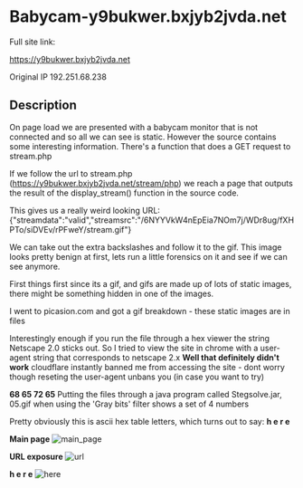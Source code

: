 Babycam-y9bukwer.bxjyb2jvda.net
==

Full site link:

https://y9bukwer.bxjyb2jvda.net

Original IP 192.251.68.238 

Description
--

On page load we are presented with a babycam monitor that is not connected and so all we can see is static. However the source contains some interesting information. 
There's a function that does a GET request to stream.php

If we follow the url to stream.php (https://y9bukwer.bxjyb2jvda.net/stream/php) we reach a page that outputs the result of the display_stream() function in the source code. 

This gives us a really weird looking URL:  
{"streamdata":"valid","streamsrc":"\/6NYYVkW4nEpEia7NOm7j\/WDr8ug\/fXHPTo\/siDVEv\/rPFweY\/stream.gif"}

We can take out the extra backslashes and follow it to the gif. This image looks pretty benign at first, lets run a little forensics on it and see if we can see anymore. 

First things first since its a gif, and gifs are made up of lots of static images, there might be something hidden in one of the images. 

I went to picasion.com and got a gif breakdown - these static images are in files

Interestingly enough if you run the file through a hex viewer the string Netscape 2.0 sticks out. So I tried to view the site in chrome with a user-agent string that corresponds to netscape 2.x  **Well that definitely didn't work** cloudflare instantly banned me from accessing the site - dont worry though reseting the user-agent unbans you (in case you want to try)

**68 65 72 65** Putting the files through a java program called Stegsolve.jar, 05.gif when using the 'Gray bits' filter shows a set of 4 numbers 

Pretty obviously this is ascii hex table letters, which turns out to say: **h e r e**

**Main page**
![main_page](https://github.com/z3r07h/Mr-R0B0T-s03-ARG/blob/sites/Sites/Babycam-y9bukwer.bxjyb2jvda.net/screeenshots/01-stream_php.jpg)

**URL exposure**
![url](https://github.com/z3r07h/Mr-R0B0T-s03-ARG/blob/sites/Sites/Babycam-y9bukwer.bxjyb2jvda.net/screeenshots/02-stream_php_info.jpg)

**h e r e**
![here](https://github.com/z3r07h/Mr-R0B0T-s03-ARG/blob/sites/Sites/Babycam-y9bukwer.bxjyb2jvda.net/screeenshots/03-here.jpg)


